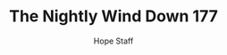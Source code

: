 ---
image: /assets/img/nwd/177_nwd_psalm_138_8_a_esv.png
title: The Nightly Wind Down 177
categories:
  - The Nightly Wind Down
author: Hope Staff
notes: The Nightly Wind Down 177
embed: >-
  EMBED_GOES_HERE
transcript: >-
  SOME LINES OF TEXT START HERE
---